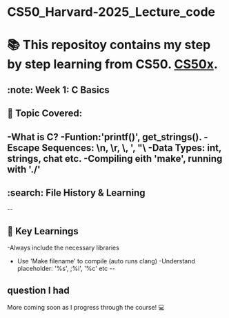 # CS50_Harvard-2025_Lecture_code

# :books: This repositoy contains my step by step learning from CS50. [CS50x](https://cs50.harvard.edu/x/2025/).

## :note: Week 1: C Basics 
## :eyes: Topic Covered:
-What is C?
-Funtion:'printf()', get_strings().
-Escape Sequences: \n, \r, \\, '\, "\ 
-Data Types: int, strings, chat etc.
-Compiling eith 'make', running with './'
--
## :search: File History & Learning 
--
## :brain: Key Learnings
-Always include the necessary libraries 
- Use 'Make filename' to compile (auto runs clang)
-Understand placeholder: '%s', ;%i', '%c' etc
--

## question I had

More coming soon as I progress through the course! :computer:

